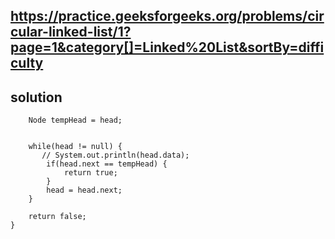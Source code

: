 ## https://practice.geeksforgeeks.org/problems/circular-linked-list/1?page=1&category[]=Linked%20List&sortBy=difficulty

## solution

	    Node tempHead = head;
        
        
        while(head != null) {
           // System.out.println(head.data);
            if(head.next == tempHead) {
                return true;
            }
            head = head.next;
        }
        
        return false;
    }